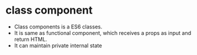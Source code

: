 # class component

* Class components is a ES6 classes.
* It is same as functional component, which receives a props as input and return HTML.
* It can maintain private internal state

